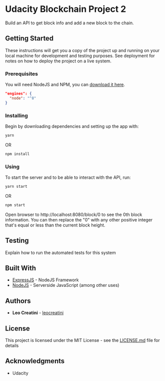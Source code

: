 # Udacity Blockchain Project 2

Build an API to get block info and add a new block to the chain.

## Getting Started

These instructions will get you a copy of the project up and running on your local machine for development and testing purposes. See deployment for notes on how to deploy the project on a live system.

### Prerequisites

You will need NodeJS and NPM, you can [download it here](https://nodejs.org/en/download/).

```json
"engines": {
  "node": "^8"
}
```

### Installing

Begin by downloading dependencies and setting up the app with:

```bash
yarn
```

OR

```bash
npm install
```

### Using

To start the server and to be able to interact with the API, run:

```bash
yarn start
```

OR

```bash
npm start
```

Open browser to http://localhost:8080/block/0 to see the 0th block information. You can then replace the "0" with any other positive integer that's equal or less than the current block height.

## Testing

Explain how to run the automated tests for this system

## Built With

* [ExpressJS](https://github.com/expressjs/express) - NodeJS Framework
* [NodeJS](https://nodejs.org/en/) - Serverside JavaScript (among other uses)

## Authors

* **Leo Creatini** - [leocreatini](https://github.com/leocreatini)

## License

This project is licensed under the MIT License - see the [LICENSE.md](LICENSE.md) file for details

## Acknowledgments

* Udacity
